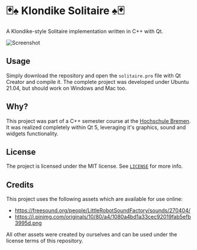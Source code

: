 # 🃏♠ Klondike Solitaire ♠🃏
A Klondike-style Solitaire implementation written in C++ with Qt.

![Screenshot](https://i.imgur.com/K85IPja.png)

## Usage
Simply download the repository and open the `solitaire.pro` file with Qt Creator and compile it. The complete project was developed under Ubuntu 21.04, but should work on Windows and Mac too.

## Why?
This project was part of a C++ semester course at the [Hochschule Bremen](http://www.hs-bremen.de). It was realized completely within Qt 5, leveraging it's graphics, sound and widgets functionality.

## License
The project is licensed under the MIT license. See [`LICENSE`](LICENSE) for more info.

## Credits
This project uses the following assets which are available for use online:
 - https://freesound.org/people/LittleRobotSoundFactory/sounds/270404/
 - https://i.pinimg.com/originals/10/80/a4/1080a4bd1a33cec92019fab5efb3995d.png

All other assets were created by ourselves and can be used under the license terms of this repository.
